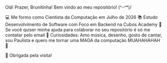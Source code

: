 Olá! Prazer, Brunitinha! Bem vindo ao meu repositório! \(^-^*)/

💻 Me formo como Cientista da Computação em Julho de 2026 
📚 Estudo Desenvolvimento de Software com Foco em Backend na Cubos Academy
📮 Se você quiser minha ajuda para colaborar no seu repositório é só me contatar pelo email
📌 Curiosidades: Amo música, desenho, gosto de cantar, sou Paulista e quero me tornar uma MAGA da computação MUAHAHAHAH 👹

🥰 Obrigada pela visita!
